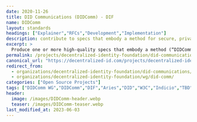 ```yaml
---
date: 2020-11-26
title: DID Communications (DIDComm) - DIF
name: DIDComm
layout: standards
headings: ["Explainer","RFCs","Development","Implementation"]
description: contribute to specs that embody a method for secure, private and authenticated message-based communication, where trust is rooted in DIDs and used over a wide variety of transports.
excerpt: >
  Produce one or more high-quality specs that embody a method (“DIDComm”) for secure, private and (where applicable) authenticated message-based communication, where trust is rooted in DIDs and depends on the messages themselves, not on the external properties of the transport(s) used. The method must be usable over many means of transport, including those that are asynchronous and simplex, and ones that do not necessarily use the internet. It must support routing and relay through untrusted intermediaries, not just point-to-point delivery. In addition to the communication and protocols described above, the protocols for exchanging DIDs/keys to bootstrap such communication are within scope. These protocols can be the foundation of higher-level protocols such as credential exchange and higher-level authentication protocols.
permalink: /projects/decentralized-identity-foundation/did-communications/
canonical_url: "https://decentralized-id.com/projects/decentralized-identity-foundation/did-communications/"
redirect_from: 
  - organizations/decentralized-identity-foundation/did-communications/
  - organizations/decentralized-identity-foundation/wg/did-comm/
categories: ["Open Source Projects"]
tags: ["DIDComm WG","DIDComm","DIF","Aries","DID","W3C","Indicio","TBD","SICPA","Danube Tech","MATTR","Animo","Aviary","Transmute","Centre","Microsoft","Evernym","DSR","SecureKey","ConsenSys","BCGov","Anonyome","uPort","Animo","Hyperledger Foundation","Jolocom"]
header:
  image: /images/DIDComm-header.webp
  teaser: /images/DIDComm-teaser.webp
last_modified_at: 2023-06-03
---
```

